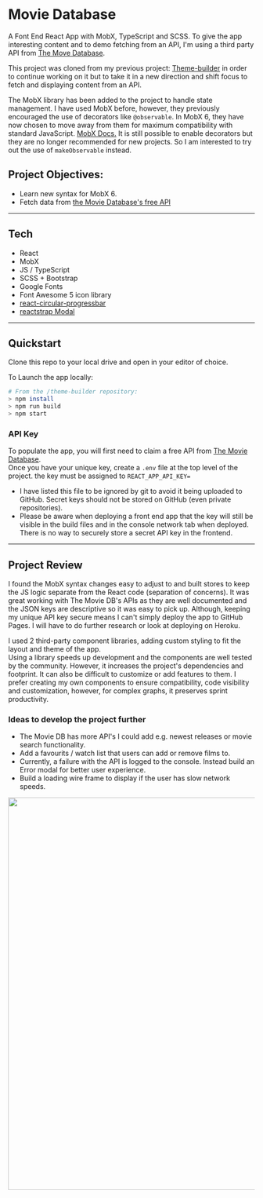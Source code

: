 # Movie Database

A Font End React App with MobX, TypeScript and SCSS. To give the app interesting content and to demo fetching from an API, I'm using a third party API from [The Move Database](https://www.themoviedb.org/).  
  
This project was cloned from my previous project: [Theme-builder](https://github.com/JoshDavies/theme-builder) in order to continue working on it but to take it in a new direction and shift focus to fetch and displaying content from an API.

The MobX library has been added to the project to handle state management. I have used MobX before, however, they previously encouraged the use of decorators like ```@observable```. In MobX 6, they have now chosen to move away from them for maximum compatibility with standard JavaScript. [MobX Docs.](https://mobx.js.org/installation.html) It is still possible to enable decorators but they are no longer recommended for new projects. So I am interested to try out the use of ```makeObservable``` instead.  
   
## Project Objectives:   
- Learn new syntax for MobX 6.  
- Fetch data from [the Movie Database's free API](https://developers.themoviedb.org/3/getting-started/introduction)
  
----------------
## Tech  
- React  
- MobX   
- JS / TypeScript  
- SCSS + Bootstrap  
- Google Fonts  
- Font Awesome 5 icon library    
- [react-circular-progressbar](https://www.npmjs.com/package/react-circular-progressbar)  
- [reactstrap Modal](https://reactstrap.github.io/components/modals/)  

----------------
## Quickstart
Clone this repo to your local drive and open in your editor of choice.  

To Launch the app locally:  
```bash
# From the /theme-builder repository:
> npm install
> npm run build
> npm start
```
### API Key
To populate the app, you will first need to claim a free API from [The Movie Database](https://developers.themoviedb.org/3/getting-started/introduction).  
Once you have your unique key, create a ```.env``` file at the top level of the project. 
the key must be assigned to ```REACT_APP_API_KEY=```  
- I have listed this file to be ignored by git to avoid it being uploaded to GitHub. Secret keys should not be stored on GitHub (even private repositories).    
- Please be aware when deploying a front end app that the key will still be visible in the build files and in the console network tab when deployed. There is no way to securely store a secret API key in the frontend.  

-----------
## Project Review  
I found the MobX syntax changes easy to adjust to and built stores to keep the JS logic separate from the React code (separation of concerns). It was great working with The Movie DB's APIs as they are well documented and the JSON keys are descriptive so it was easy to pick up. Although, keeping my unique API key secure means I can't simply deploy the app to GitHub Pages. I will have to do further research or look at deploying on Heroku.  
   
I used 2 third-party component libraries, adding custom styling to fit the layout and theme of the app.  
Using a library speeds up development and the components are well tested by the community. However, it increases the project's dependencies and footprint. It can also be difficult to customize or add features to them. I prefer creating my own components to ensure compatibility, code visibility and customization, however, for complex graphs, it preserves sprint productivity.  
  
### Ideas to develop the project further  
- The Movie DB has more API's I could add e.g. newest releases or movie search functionality.  
- Add a favourits / watch list that users can add or remove films to.
- Currently, a failure with the API is logged to the console. Instead build an Error modal for better user experience.  
- Build a loading wire frame to display if the user has slow network speeds.  
  
<img align="left" width="800" height="auto" src="https://media.giphy.com/media/lg5L4JEXmC67J6VhBr/giphy.gif">  
